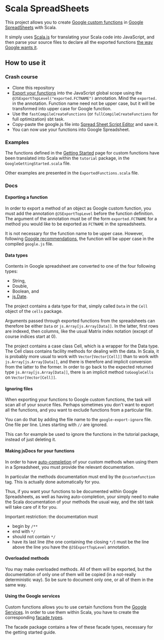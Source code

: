 # Scala SpreadSheets

This project allows you to create [Google custom functions](https://developers.google.com/apps-script/guides/sheets/functions) in [Google SpreadSheets](https://www.google.com/intl/en_UK/sheets/about/) with Scala.

It simply uses [Scala.js](https://www.scala-js.org/) for translating your Scala code into JavaScript, and then parse your source files to declare all the exported functions [the way Google wants it](https://developers.google.com/apps-script/guides/sheets/functions#using_a_custom_function).

## How to use it

### Crash course

- Clone this repository
- [Export your functions](https://www.scala-js.org/doc/interoperability/export-to-javascript.html#exporting-top-level-methods) into the JavaScript global scope using the `@JSExportTopLevel("exported.FCTNAME")` annotation. Mind the `exported.` in the annotation. Function name need not be upper case, but it will be transformed into upper case for Google function.
- Use the `fastCompileCreateFunctions` (or `fullCompileCreateFunctions` for full optimization) sbt task.
- Copy-paste the google.js file into [Spread Sheet Script Editor](https://developers.google.com/apps-script/guides/sheets/functions#creating_a_custom_function) and save it.
- You can now use your functions into Google Spreadsheet.

### Examples

The functions defined in the [Getting Started](https://developers.google.com/apps-script/guides/sheets/functions) page for custom functions have been translated into Scala within the `tutorial` package, in the `GoogleGettingStarted.scala` file.

Other examples are presented in the `ExportedFunctions.scala` file.

### Docs

#### Exporting a function

In order to export a method of an object as Google custom function, you must add the annotation `@JSExportTopLevel` before the function definition. The argument of the annotation must be of the form `exported.FCTNAME` for a method you would like to be exported as `FCTNAME` in the spreadsheets.

It is not necessary for the function name to be upper case. However, following [Google recommendations](https://developers.google.com/apps-script/guides/sheets/functions#naming), the function will be upper case in the compiled `google.js` file.

#### Data types

Contents in Google spreadsheet are converted to one of the four following types:

- String,
- Double,
- Boolean, and
- [js.Date](https://developer.mozilla.org/en-US/docs/Web/JavaScript/Reference/Global_Objects/Date).

The project contains a data type for that, simply called `Data` in the `Cell` object of the `cells` package.

Arguments passed through exported functions from the spreadsheets can therefore be either `Data` or `js.Array[js.Array[Data]]`. In the latter, first rows are indexed, then columns, like the usual Matrix index notation (except of course indices start at 0).

The project contains a case class Cell, which is a wrapper for the Data type. The Cell class contains facility methods for dealing with the data. In Scala, it is probably more usual to work with `Vector[Vector[Cell]]` than to work with `js.Array[js.Array[Data]]`, and there is therefore and implicit conversion from the latter to the former. In order to go back to the expected returned type `js.Array[js.Array[Data]]`, there is an implicit method `toGoogleCells` on `Vector[Vector[Cell]]`.

#### Ignoring files

When exporting your functions to Google custom functions, the task will scan all of your source files. Perhaps sometimes you don't want to export all the functions, and you want to exclude functions from a particular file.

You can do that by adding the file name to the `google-export-ignore` file. One file per line. Lines starting with `//` are ignored.

This can for example be used to ignore the functions in the tutorial package, instead of just deleting it.

#### Making jsDocs for your functions

In order to have [auto-completion](https://developers.google.com/apps-script/guides/sheets/functions#autocomplete) of your custom methods when using them in a Spreadsheet, you must provide the relevant documentation.

In particular the methods documentation must end by the `@customfunction` tag. This is actually done automatically for you.

Thus, if you want your functions to be documented within Google Spreadsheets, as well as having auto-completion, your simply need to make the Scala documentation of your methods the usual way, and the sbt task will take care of it for you.


Important restriction: the documentation must

- begin by `/**`
- end with `*/`
- should not contain `*/`
- have its last line (the one containing the closing `*/`) must be the line above the line you have the `@JSExportTopLevel` annotation. 

#### Overloaded methods

You may make overloaded methods. All of them will be exported, but the documentation of only one of them will be copied (in a not-really deterministic way). So be sure to document only one, or all of them in the same way.

#### Using the Google services

Custom functions allows you to use certain functions from the [Google Services](https://developers.google.com/apps-script/guides/services/). In order to use them within Scala, you have to create the corresponding [facade types](https://www.scala-js.org/doc/interoperability/facade-types.html).

The facade package contains a few of these facade types, necessary for the getting started guide.



